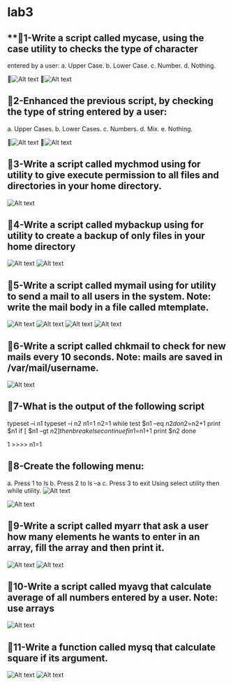 # lab3 #
## **📌1-Write a script called mycase, using the case utility to checks the type of character
entered by a user:
a. Upper Case.
b. Lower Case.
c. Number.
d. Nothing.

📸![Alt text](assets/pic1.png)
📸![Alt text](assets/pic2.png)

## **📌2-Enhanced the previous script, by checking the type of string entered by a user:**
a. Upper Cases.
b. Lower Cases.
c. Numbers.
d. Mix.
e. Nothing.

📸![Alt text](assets/pic3.png)
📸![Alt text](assets/pic4.png)

## **📌3-Write a script called mychmod using for utility to give execute permission to all files and directories in your home directory.**
![Alt text](assets/pic5.png)


## **📌4-Write a script called mybackup using for utility to create a backup of only files in your home directory**
![Alt text](assets/pic7.png)
![Alt text](assets/pic8.png)

## **📌5-Write a script called mymail using for utility to send a mail to all users in the system. Note: write the mail body in a file called mtemplate.**
![Alt text](assets/pic12.png)
![Alt text](assets/pic9.png)
![Alt text](assets/pic10.png)
![Alt text](assets/pic11.png)

## **📌6-Write a script called chkmail to check for new mails every 10 seconds. Note: mails are saved in /var/mail/username.**

![Alt text](assets/pic13.png)

## **📌7-What is the output of the following script**
typeset –i n1
typeset –i n2
n1=1
n2=1
while test $n1 –eq $n2
do
n2=$n2+1
print $n1
if [ $n1 –gt $n2 ]
then
break
else
continue
fi
n1=$n1+1
print $n2
done

1 >>>> n1=1
## **📌8-Create the following menu:**
a. Press 1 to ls
b. Press 2 to ls –a
c. Press 3 to exit
Using select utility then while utility.
![Alt text](assets/pic14.png)

![Alt text](assets/pic15.png)



## **📌9-Write a script called myarr that ask a user how many elements he wants to enter in an array, fill the array and then print it.**
![Alt text](assets/pic16.png)
![Alt text](assets/pic17.png)

## **📌10-Write a script called myavg that calculate average of all numbers entered by a user. Note: use arrays**
![Alt text](assets/pic18.png)

## **📌11-Write a function called mysq that calculate square if its argument.**

![Alt text](assets/pic19.png)
![Alt text](assets/pic20.png)
